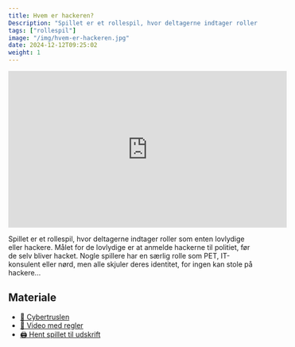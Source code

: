 ```yaml
---
title: Hvem er hackeren?
Description: "Spillet er et rollespil, hvor deltagerne indtager roller som enten lovlydige eller hackere."
tags: ["rollespil"]
image: "/img/hvem-er-hackeren.jpg"
date: 2024-12-12T09:25:02
weight: 1
---
```


<iframe width="560" height="315" src="https://www.youtube.com/embed/7eJZQ6Vo4n0?si=bOQS1aOd_YmHUyJ4" title="YouTube video player" frameborder="0" allow="accelerometer; autoplay; clipboard-write; encrypted-media; gyroscope; picture-in-picture; web-share" referrerpolicy="strict-origin-when-cross-origin" allowfullscreen></iframe>

Spillet er et rollespil, hvor deltagerne indtager roller som enten lovlydige eller hackere. Målet for de lovlydige er at anmelde hackerne til politiet, før de selv bliver hacket. Nogle spillere har en særlig rolle som PET, IT-konsulent eller nørd, men alle skjuler deres identitet, for ingen kan stole på hackere...

## Materiale

- [🎥️ Cybertruslen](https://www.youtube.com/watch?v=z4d7lMhzn-0)
- [🎥️ Video med regler](https://www.youtube.com/watch?v=zoUICgkhnno)
- [🖨️ Hent spillet til udskrift](/files/Hacker-spilllet.pdf)
